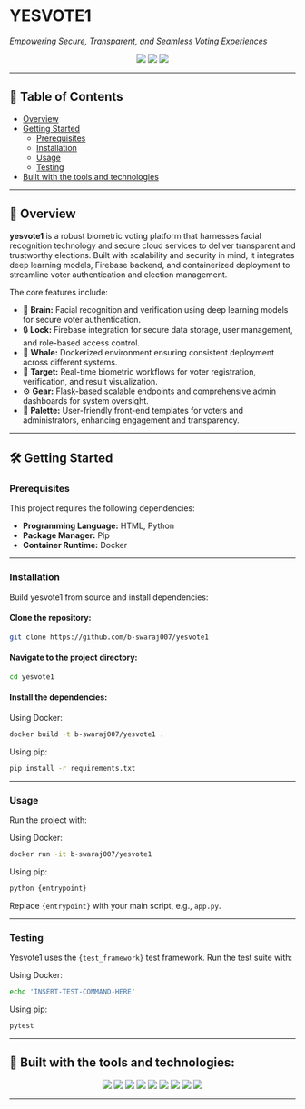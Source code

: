 # YESVOTE1

_Empowering Secure, Transparent, and Seamless Voting Experiences_

<p align="center">
  <img src="https://img.shields.io/badge/last%20commit-june-blue" />
  <img src="https://img.shields.io/badge/html-86.5%25-blue" />
  <img src="https://img.shields.io/badge/languages-4-blue" />
</p>

---

## 📖 Table of Contents

- [Overview](#-overview)
- [Getting Started](#-getting-started)
  - [Prerequisites](#prerequisites)
  - [Installation](#installation)
  - [Usage](#usage)
  - [Testing](#testing)
- [Built with the tools and technologies](#-built-with-the-tools-and-technologies)

---

## 🚀 Overview

**yesvote1** is a robust biometric voting platform that harnesses facial recognition technology and secure cloud services to deliver transparent and trustworthy elections. Built with scalability and security in mind, it integrates deep learning models, Firebase backend, and containerized deployment to streamline voter authentication and election management.  

The core features include:

- 🧠 **Brain:** Facial recognition and verification using deep learning models for secure voter authentication.  
- 🔒 **Lock:** Firebase integration for secure data storage, user management, and role-based access control.  
- 🐳 **Whale:** Dockerized environment ensuring consistent deployment across different systems.  
- 🎯 **Target:** Real-time biometric workflows for voter registration, verification, and result visualization.  
- ⚙️ **Gear:** Flask-based scalable endpoints and comprehensive admin dashboards for system oversight.  
- 🎨 **Palette:** User-friendly front-end templates for voters and administrators, enhancing engagement and transparency.  

---

## 🛠️ Getting Started

### Prerequisites

This project requires the following dependencies:

- **Programming Language:** HTML, Python
- **Package Manager:** Pip
- **Container Runtime:** Docker

---

### Installation

Build yesvote1 from source and install dependencies:

#### Clone the repository:
```bash
git clone https://github.com/b-swaraj007/yesvote1
````

#### Navigate to the project directory:

```bash
cd yesvote1
```

#### Install the dependencies:

Using Docker:

```bash
docker build -t b-swaraj007/yesvote1 .
```

Using pip:

```bash
pip install -r requirements.txt
```

---

### Usage

Run the project with:

Using Docker:

```bash
docker run -it b-swaraj007/yesvote1
```

Using pip:

```bash
python {entrypoint}
```

Replace `{entrypoint}` with your main script, e.g., `app.py`.

---

### Testing

Yesvote1 uses the `{test_framework}` test framework. Run the test suite with:

Using Docker:

```bash
echo 'INSERT-TEST-COMMAND-HERE'
```

Using pip:

```bash
pytest
```

---

## 🔧 Built with the tools and technologies:

<p align="center">
  <img src="https://img.shields.io/badge/Flask-black?logo=flask" />
  <img src="https://img.shields.io/badge/JSON-black?logo=json" />
  <img src="https://img.shields.io/badge/Markdown-black?logo=markdown" />
  <img src="https://img.shields.io/badge/TensorFlow-orange?logo=tensorflow" />
  <img src="https://img.shields.io/badge/Gunicorn-green?logo=gunicorn" />
  <img src="https://img.shields.io/badge/NumPy-teal?logo=numpy" />
  <img src="https://img.shields.io/badge/Docker-blue?logo=docker" />
  <img src="https://img.shields.io/badge/Python-blue?logo=python" />
  <img src="https://img.shields.io/badge/SciPy-lightblue?logo=scipy" />
</p>

---
```
